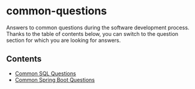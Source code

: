 # common-questions
Answers to common questions during the software development process. Thanks to the table of contents below, you can switch to the question section for which you are looking for answers.

## Contents

- [Common SQL Questions](./database/sql/common-sql-questions.md)
- [Common Spring Boot Questions](./rest/spring-boot/common-spring-boot-questions.md)
